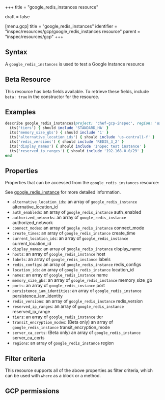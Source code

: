 +++
title = "google_redis_instances resource"

draft = false


[menu.gcp]
title = "google_redis_instances"
identifier = "inspec/resources/gcp/google_redis_instances resource"
parent = "inspec/resources/gcp"
+++

## Syntax

A `google_redis_instances` is used to test a Google Instance resource


## Beta Resource
This resource has beta fields available. To retrieve these fields, include `beta: true` in the constructor for the resource.

## Examples

```ruby
describe google_redis_instances(project: 'chef-gcp-inspec', region: 'us-central1') do
  its('tiers') { should include 'STANDARD_HA' }
  its('memory_size_gbs') { should include '1' }
  its('alternative_location_ids') { should include 'us-central1-f' }
  its('redis_versions') { should include 'REDIS_3_2' }
  its('display_names') { should include 'InSpec test instance' }
  its('reserved_ip_ranges') { should include '192.168.0.0/29' }
end
```

## Properties

Properties that can be accessed from the `google_redis_instances` resource:

See [google_redis_instance](google_redis_instance) for more detailed information.

  * `alternative_location_ids`: an array of `google_redis_instance` alternative_location_id
  * `auth_enableds`: an array of `google_redis_instance` auth_enabled
  * `authorized_networks`: an array of `google_redis_instance` authorized_network
  * `connect_modes`: an array of `google_redis_instance` connect_mode
  * `create_times`: an array of `google_redis_instance` create_time
  * `current_location_ids`: an array of `google_redis_instance` current_location_id
  * `display_names`: an array of `google_redis_instance` display_name
  * `hosts`: an array of `google_redis_instance` host
  * `labels`: an array of `google_redis_instance` labels
  * `redis_configs`: an array of `google_redis_instance` redis_configs
  * `location_ids`: an array of `google_redis_instance` location_id
  * `names`: an array of `google_redis_instance` name
  * `memory_size_gbs`: an array of `google_redis_instance` memory_size_gb
  * `ports`: an array of `google_redis_instance` port
  * `persistence_iam_identities`: an array of `google_redis_instance` persistence_iam_identity
  * `redis_versions`: an array of `google_redis_instance` redis_version
  * `reserved_ip_ranges`: an array of `google_redis_instance` reserved_ip_range
  * `tiers`: an array of `google_redis_instance` tier
  * `transit_encryption_modes`: (Beta only) an array of `google_redis_instance` transit_encryption_mode
  * `server_ca_certs`: (Beta only) an array of `google_redis_instance` server_ca_certs
  * `regions`: an array of `google_redis_instance` region

## Filter criteria

This resource supports all of the above properties as filter criteria, which can be used
with `where` as a block or a method.

## GCP permissions
